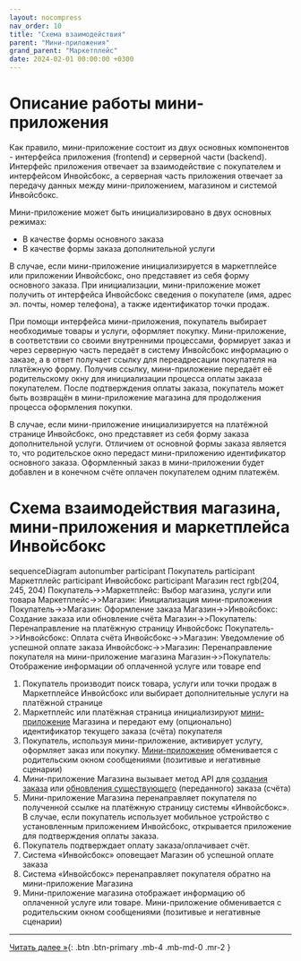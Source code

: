 ```yaml
---
layout: nocompress
nav_order: 10
title: "Схема взаимодействия"
parent: "Мини-приложения"
grand_parent: "Маркетплейс"
date: 2024-02-01 00:00:00 +0300
---
```


# Описание работы мини-приложения

Как правило, мини-приложение состоит из двух основных компонентов - интерфейса приложения (frontend)
и серверной части (backend). Интерфейс приложения отвечает за взаимодействие с покупателем и интерфейсом
Инвойсбокс, а серверная часть приложения отвечает за передачу данных между мини-приложением, магазином
и системой Инвойсбокс.

Мини-приложение может быть инициализировано в двух основных режимах:
- В качестве формы основного заказа
- В качестве формы заказа дополнительной услуги

В случае, если мини-приложение инициализируется в маркетплейсе или приложении Инвойсбокс, оно представяет
из себя форму основного заказа. При инициализации, мини-приложение может получить от интерфейса Инвойсбокс
сведения о покупателе (имя, адрес эл. почты, номер телефона), а также идентификатор точки продаж.

При помощи интерфейса мини-приложения, покупатель выбирает необходимые товары и услуги, оформляет покупку.
Мини-приложение, в соответствии со своими внутренними процессами, формирует заказ и через серверную часть
передаёт в систему Инвойсбокс информацию о заказе, а в ответ получает ссылку для переадресации покупателя
на платёжную форму. Получив ссылку, мини-приложение передаёт её родительскому окну для инициализации процесса
оплаты заказа покупателем. После подтверждения оплаты заказа, покупатель может быть возвращён в мини-приложение
магазина для продолжения процесса оформления покупки.

В случае, если мини-приложение инициализируется на платёжной странице Инвойсбокс, оно представяет из
себя форму заказа дополнительной услуги. Отличием от основной формы заказа является то, что родительское окно
передаст мини-приложению идентификатор основного заказа. Оформленный заказ в мини-приложении будет добавлен
и в конечном счёте оплачен покупателем одним платежём.

# Схема взаимодействия магазина, мини-приложения и маркетплейса Инвойсбокс

<div class="mermaid">
sequenceDiagram
    autonumber
    participant Покупатель
    participant Маркетплейс
    participant Инвойсбокс
    participant Магазин
    rect rgb(204, 245, 204)
      Покупатель->>Маркетплейс: Выбор магазина, услуги или товара
      Маркетплейс->>Магазин: Инициализация мини-приложения
      Покупатель->>Магазин: Оформление заказа
      Магазин->>Инвойсбокс: Создание заказа или обновление счёта
      Магазин->>Покупатель: Перенаправление на платёжную страницу Инвойсбокс
      Покупатель->>Инвойсбокс: Оплата счёта
      Инвойсбокс->>Магазин: Уведомление об успешной оплате заказа
      Инвойсбокс->>Магазин: Перенаправление покупателя на мини-приложение магазина
      Магазин->>Покупатель: Отображение информации об оплаченной услуге или товаре
    end
</div>

1. Покупатель производит поиск товара, услуги или точки продаж в Маркетплейсе Инвойсбокс или выбирает дополнительные услуги на платёжной странице
1. Маркетплейс или платёжная страница инициализируют [мини-приложение](/docs/marketplace/mini-apps/) Магазина и передают ему (опционально) идентификатор текущего заказа (счёта) покупателя
1. Покупатель, используя мини-приложение, активирует услугу, оформляет заказ или покупку. [Мини-приложение](/docs/marketplace/mini-apps/) обменивается с родительским окном сообщениями (позитивые и негативные сценарии)
1. Мини-приложение Магазина вызывает метод API для [создания заказа](/docs/merchant/order/create) или [обновления существующего](/docs/merchant/order/update) (переданного) заказа (счёта)
1. Мини-приложение Магазина перенаправляет покупателя по полученной ссылке на платёжную страницу системы &laquo;Инвойсбокс&raquo;. В случае, если покупатель использует мобильное устройство с установленным приложением Инвойсбокс, открывается приложение для подтверждения оплаты заказа.
1. Покупатель подтверждает оплату заказа/оплачивает счёт.
1. Система &laquo;Инвойсбокс&raquo; оповещает Магазин об успешной оплате заказа
1. Система &laquo;Инвойсбокс&raquo; перенаправляет покупателя обратно на мини-приложение Магазина
1. Мини-приложение магазина отображает информацию об оплаченной услуге или товаре. Мини-приложение обменивается с родительским окном сообщениями (позитивые и негативные сценарии)

---

[Читать далее &raquo;](/docs/marketplace/mini-apps/){: .btn .btn-primary .mb-4 .mb-md-0 .mr-2 }

